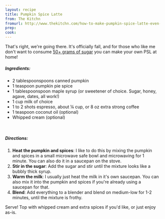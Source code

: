 ```yaml
---
layout: recipe
title: Pumpkin Spice Latte
from: The Kitchn
fromurl: http://www.thekitchn.com/how-to-make-pumpkin-spice-latte-even-better-than-starbucks-cooking-lessons-from-the-kitchn-96277
prep: 
cook: 
---
```


That's right, we're going there. It's officially fall, and for those who like me don't want to consume [50+ grams of sugar]() you can make your own PSL at home!

##### Ingredients:

* 2 tablespoonspoons canned pumpkin
* 1 teaspoon pumpkin pie spice
* 1 tablespoonspoon maple syrup (or sweetener of choice. Sugar, honey, agave, dates, all work!)
* 1 cup milk of choice
* 1 to 2 shots espresso, about ¼ cup, or 8 oz extra strong coffee
* 1 teaspoon coconut oil (optional)
* Whipped cream (optional)

<br>

##### Directions:

1. **Heat the pumpkin and spices**: I like to do this by mixing the pumpkin and spices in a small microwave safe bowl and microwaving for 1 minute. You can also do it in a saucepan on the stove.
2. **Stir in the sugar**: Add the sugar and stir until the mixture looks like a bubbly thick syrup.
3. **Warm the milk**: I usually just heat the milk in it's own saucepan. You can also mix it into the pumpkin and spices if you're already using a saucepan for that.
4. **Blend**: Add everything to a blender and blend on medium-low for 1-2 minutes, until the mixture is frothy. 

Serve! Top with whipped cream and extra spices if you'd like, or just enjoy as-is.


